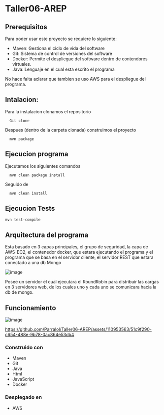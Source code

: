 # Taller06-AREP
## Prerequisitos

  Para poder usar este proyecto se requiere lo siguiente:

  * Maven: Gestiona el ciclo de vida del software
  * Git: Sistema de control de versiones del software
  * Docker: Permite el despliegue del software dentro de contendores virtuales.
  * Java: Lenguaje en el cual esta escrito el programa

No hace falta aclarar que tambien se uso AWS para el despliegue del programa.

## Intalacion:

  Para la instalacion clonamos el repositorio

      Git clone

  Despues (dentro de la carpeta clonada) construimos el proyecto

      mvn package

## Ejecucion programa

  Ejecutamos los siguientes comandos

      mvn clean package install
      
  Seguido de

      mvn clean install

## Ejecucion Tests

    mvn test-compile

## Arquitectura del programa

  Esta basado en 3 capas principales, el grupo de seguridad, la capa de AWS-EC2, el contenedor docker, que estara ejecutando el programa y el programa que se basa en el servidor cliente, el servidor REST que estara conectado a una db Mongo

![image](https://github.com/Parralol/Taller06-AREP/assets/110953563/0cf1b942-ab6d-4d01-a438-9a916596aa8d)

Posee un servidor el cual ejecutara el RoundRobin para distribuir las cargas en 3 servidores web, de los cuales uno y cada uno se comunicara hacia la db de mongo.


## Funcionamiento

![image](https://github.com/Parralol/Taller06-AREP/assets/110953563/e22cf783-3f3f-4f04-a794-570a0fb7bb21)



https://github.com/Parralol/Taller06-AREP/assets/110953563/51c9f290-c654-488e-9b78-0ac864e53db4



### Construido con

  * Maven
  * Git
  * Java
  * Html
  * JavaScript
  * Docker

### Desplegado en 

  * AWS

